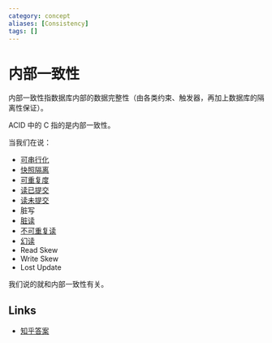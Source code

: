 ```yaml
---
category: concept
aliases: [Consistency]
tags: []
---
```

# 内部一致性

内部一致性指数据库内部的数据完整性（由各类约束、触发器，再加上数据库的隔离性保证）。

ACID 中的 C 指的是内部一致性。

当我们在说：

- [可串行化](https://zh.wikipedia.org/wiki/%E5%8F%AF%E4%B8%B2%E8%A1%8C%E6%80%A7)
- [快照隔离](https://zh.wikipedia.org/wiki/%E5%BF%AB%E7%85%A7%E9%9A%94%E7%A6%BB)
- [可重复度](https://zh.wikipedia.org/wiki/%E4%BA%8B%E5%8B%99%E9%9A%94%E9%9B%A2#%E5%8F%AF%E9%87%8D%E5%A4%8D%E8%AF%BB)
- [读已提交](https://zh.wikipedia.org/wiki/%E4%BA%8B%E5%8B%99%E9%9A%94%E9%9B%A2#%E6%8F%90%E4%BA%A4%E8%AF%BB)
- [读未提交](https://zh.wikipedia.org/wiki/%E4%BA%8B%E5%8B%99%E9%9A%94%E9%9B%A2#%E6%9C%AA%E6%8F%90%E4%BA%A4%E8%AF%BB)
- 脏写
- [脏读](https://zh.wikipedia.org/wiki/%E4%BA%8B%E5%8B%99%E9%9A%94%E9%9B%A2#%E8%84%8F%E8%AF%BB)
- [不可重复读](https://zh.wikipedia.org/wiki/%E4%BA%8B%E5%8B%99%E9%9A%94%E9%9B%A2#%E4%B8%8D%E5%8F%AF%E9%87%8D%E5%A4%8D%E8%AF%BB)
- [幻读](https://zh.wikipedia.org/wiki/%E4%BA%8B%E5%8B%99%E9%9A%94%E9%9B%A2#%E5%B9%BB%E5%BD%B1%E8%AF%BB)
- Read Skew
- Write Skew
- Lost Update

我们说的就和内部一致性有关。

## Links

- [知乎答案](https://www.zhihu.com/question/56073588)
